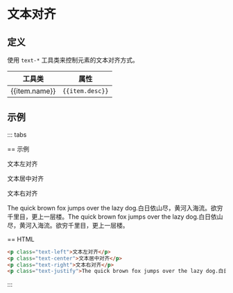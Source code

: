 # 文本对齐

## 定义

使用 `text-*` 工具类来控制元素的文本对齐方式。

<Example padding="p-0">
  <table class="table">
    <thead>
      <tr>
        <th>工具类</th>
        <th>属性</th>
      </tr>
    </thead>
    <tbody>
      <tr v-for="item in textAlignList" :key="item.name">
        <td class="font-mono">{{item.name}}</td>
        <td><code>{{item.desc}}</code></td>
      </tr>
    </tbody>
   </table>
</Example>

## 示例

::: tabs

== 示例

<Example class="leading-7" background="light-grid">
  <p class="text-left">文本左对齐</p>
  <p class="text-center">文本居中对齐</p>
  <p class="text-right">文本右对齐</p>
  <p class="text-justify">The quick brown fox jumps over the lazy dog.白日依山尽，黄河入海流。欲穷千里目，更上一层楼。The quick brown fox jumps over the lazy dog.白日依山尽，黄河入海流。欲穷千里目，更上一层楼。</p>
</Example>

== HTML

```html
<p class="text-left">文本左对齐</p>
<p class="text-center">文本居中对齐</p>
<p class="text-right">文本右对齐</p>
<p class="text-justify">The quick brown fox jumps over the lazy dog.白日依山尽，黄河入海流。欲穷千里目，更上一层楼。The quick brown fox jumps over the lazy dog.白日依山尽，黄河入海流。欲穷千里目，更上一层楼。</p>
```

:::

<script setup>
const textAlignList = [
    {name: 'text-left', desc: 'text-align: left;'},
    {name: 'text-center', desc: 'text-align: center;'},
    {name: 'text-right', desc: 'text-align: right;'},
    {name: 'text-justify', desc: 'text-align: justify;'},
];
</script>
